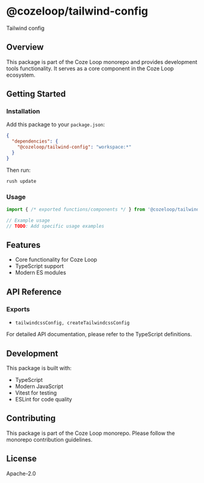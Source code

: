 # @cozeloop/tailwind-config

Tailwind config

## Overview

This package is part of the Coze Loop monorepo and provides development tools functionality. It serves as a core component in the Coze Loop ecosystem.

## Getting Started

### Installation

Add this package to your `package.json`:

```json
{
  "dependencies": {
    "@cozeloop/tailwind-config": "workspace:*"
  }
}
```

Then run:

```bash
rush update
```

### Usage

```typescript
import { /* exported functions/components */ } from '@cozeloop/tailwind-config';

// Example usage
// TODO: Add specific usage examples
```

## Features

- Core functionality for Coze Loop
- TypeScript support
- Modern ES modules

## API Reference

### Exports

- `tailwindcssConfig, createTailwindcssConfig`


For detailed API documentation, please refer to the TypeScript definitions.

## Development

This package is built with:

- TypeScript
- Modern JavaScript
- Vitest for testing
- ESLint for code quality

## Contributing

This package is part of the Coze Loop monorepo. Please follow the monorepo contribution guidelines.

## License

Apache-2.0
